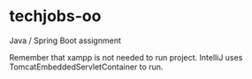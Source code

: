 # techjobs-oo
Java / Spring Boot assignment

Remember that xampp is not needed to run project. IntelliJ uses TomcatEmbeddedServletContainer to run.
